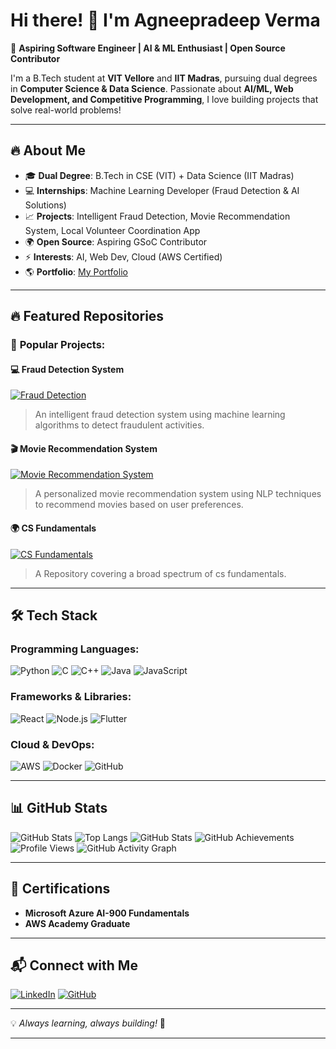 # Hi there! 👋 I'm Agneepradeep Verma

🚀 **Aspiring Software Engineer | AI & ML Enthusiast | Open Source Contributor**

I'm a B.Tech student at **VIT Vellore** and **IIT Madras**, pursuing dual degrees in **Computer Science & Data Science**. Passionate about **AI/ML, Web Development, and Competitive Programming**, I love building projects that solve real-world problems!

---

## 🔥 About Me
- 🎓 **Dual Degree**: B.Tech in CSE (VIT) + Data Science (IIT Madras)
- 💻 **Internships**: Machine Learning Developer (Fraud Detection & AI Solutions)
- 📈 **Projects**: Intelligent Fraud Detection, Movie Recommendation System, Local Volunteer Coordination App
- 🌍 **Open Source**: Aspiring GSoC Contributor
- ⚡ **Interests**: AI, Web Dev, Cloud (AWS Certified)
- 🌎 **Portfolio**: [My Portfolio](https://agneepradeep.github.io/portfolio)

---

## 🔥 **Featured Repositories**

### 🚀 **Popular Projects:**

#### 💻 **Fraud Detection System**
[![Fraud Detection](https://img.shields.io/badge/Fraud%20Detection-ML%20Project-blue?style=flat-square&logo=python&logoColor=white)](https://github.com/agneepradeep/Afame-Technologies)
> An intelligent fraud detection system using machine learning algorithms to detect fraudulent activities.

#### 🎬 **Movie Recommendation System**
[![Movie Recommendation System](https://img.shields.io/badge/Movie%20Recommendation%20System-ML-red?style=flat-square&logo=python&logoColor=white)](https://github.com/agneepradeep/Movie-Media)
> A personalized movie recommendation system using NLP techniques to recommend movies based on user preferences.

#### 🌍 **CS Fundamentals**
[![CS Fundamentals](https://img.shields.io/badge/CS%20Fundamentals-C-green?style=flat-square&logo=algorithm&logoColor=white)](https://github.com/agneepradeep/CS-Fundamentals)
> A Repository covering a broad spectrum of cs fundamentals. 

---

## 🛠️ Tech Stack

### **Programming Languages:**
![Python](https://img.shields.io/badge/Python-3776AB?style=for-the-badge&logo=python&logoColor=white)
![C](https://img.shields.io/badge/C-A8B9CC?style=for-the-badge&logo=c&logoColor=white)
![C++](https://img.shields.io/badge/C++-00599C?style=for-the-badge&logo=c%2B%2B&logoColor=white)
![Java](https://img.shields.io/badge/Java-007396?style=for-the-badge&logo=java&logoColor=white)
![JavaScript](https://img.shields.io/badge/JavaScript-F7DF1E?style=for-the-badge&logo=javascript&logoColor=black)

### **Frameworks & Libraries:**
![React](https://img.shields.io/badge/React-61DAFB?style=for-the-badge&logo=react&logoColor=black)
![Node.js](https://img.shields.io/badge/Node.js-339933?style=for-the-badge&logo=nodedotjs&logoColor=white)
![Flutter](https://img.shields.io/badge/Flutter-02569B?style=for-the-badge&logo=flutter&logoColor=white)

### **Cloud & DevOps:**
![AWS](https://img.shields.io/badge/AWS-FF9900?style=for-the-badge&logo=amazonaws&logoColor=white)
![Docker](https://img.shields.io/badge/Docker-2496ED?style=for-the-badge&logo=docker&logoColor=white)
![GitHub](https://img.shields.io/badge/GitHub-181717?style=for-the-badge&logo=github&logoColor=white)

---

## 📊 GitHub Stats

![GitHub Stats](https://github-readme-stats.vercel.app/api?username=agneepradeep&theme=default&show_icons=true&hide_border=true&count_private=true)
![Top Langs](https://github-readme-stats.vercel.app/api/top-langs/?username=agneepradeep&layout=compact&theme=default)
![GitHub Stats](https://streak-stats.demolab.com?user=agneepradeep&theme=default&hide_border=true)
![GitHub Achievements](https://github-profile-trophy.vercel.app/?username=agneepradeep&theme=default)
![Profile Views](https://komarev.com/ghpvc/?username=agneepradeep&color=blue&style=flat-square)
![GitHub Activity Graph](https://github-readme-activity-graph.vercel.app/graph?username=agneepradeep&theme=vue)


---

## 📜 Certifications
- **Microsoft Azure AI-900 Fundamentals**
- **AWS Academy Graduate**

---

## 📬 Connect with Me
[![LinkedIn](https://img.shields.io/badge/LinkedIn-0077B5?style=for-the-badge&logo=linkedin&logoColor=white)](https://www.linkedin.com/in/agneepradeep-verma-5b7249255/)
[![GitHub](https://img.shields.io/badge/GitHub-181717?style=for-the-badge&logo=github&logoColor=white)](https://github.com/agneepradeep)

---

💡 *Always learning, always building!* 🚀

---
